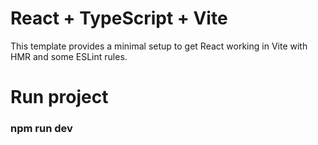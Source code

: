 # React + TypeScript + Vite

This template provides a minimal setup to get React working in Vite with HMR and some ESLint rules.

# Run project 

### npm run dev


